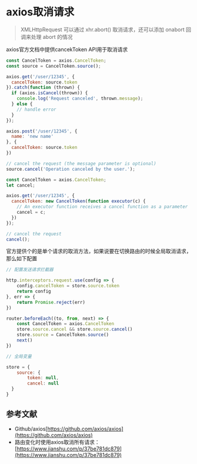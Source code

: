# axios取消请求

> XMLHttpRequest 可以通过 xhr.abort() 取消请求，还可以添加 onabort 回调来处理 abort 的情况

axios官方文档中提供cancekToken API用于取消请求

```js
const CancelToken = axios.CancelToken;
const source = CancelToken.source();

axios.get('/user/12345', {
  cancelToken: source.token
}).catch(function (thrown) {
  if (axios.isCancel(thrown)) {
    console.log('Request canceled', thrown.message);
  } else {
    // handle error
  }
});

axios.post('/user/12345', {
  name: 'new name'
}, {
  cancelToken: source.token
})

// cancel the request (the message parameter is optional)
source.cancel('Operation canceled by the user.');
```

```js
const CancelToken = axios.CancelToken;
let cancel;

axios.get('/user/12345', {
  cancelToken: new CancelToken(function executor(c) {
    // An executor function receives a cancel function as a parameter
    cancel = c;
  })
});

// cancel the request
cancel();
```

官方提供个的是单个请求的取消方法，如果说要在切换路由的时候全局取消请求，那么如下配置

```js
// 配置发送请求拦截器

http.interceptors.request.use(config => {
    config.cancelToken = store.source.token
    return config
}, err => {
    return Promise.reject(err)
})

router.beforeEach((to, from, next) => {
    const CancelToken = axios.CancelToken
    store.source.cancel && store.source.cancel()
    store.source = CancelToken.source()
    next()
})

// 全局变量

store = {
    source: {
        token: null,
        cancel: null
  }
}
```

## 参考文献

- Github/axios[https://github.com/axios/axios](https://github.com/axios/axios)
- 路由变化时使用axios取消所有请求：[https://www.jianshu.com/p/37be781dc879](https://www.jianshu.com/p/37be781dc879)
